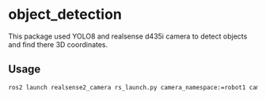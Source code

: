 # object_detection
This package used YOLO8 and realsense d435i camera to detect objects and find there 3D coordinates.

## Usage
```bash
ros2 launch realsense2_camera rs_launch.py camera_namespace:=robot1 camera_name:=D435_1   unite_imu_method:=2 enable_gyro:=True enable_accel:=True   gyro_qos:=SENSOR_DATA accel_qos:=SENSOR_DATA   accel_info_qos:=SENSOR_DATA gyro_info_qos:=SENSOR_DATA publish_tf:=true depth_module.profile:=640x480x30 rgb_camera.profile:=1280x720x30 align_depth.enable:=true clip_distance:=2.0 pointcloud.enable:=true enable_rgbd:=true enable_sync:=true align_depth.enable:=true enable_color:=true enable_depth:=true
```
